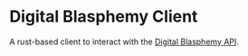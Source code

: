 # Digital Blasphemy Client

A rust-based client to interact with the [Digital Blasphemy API](https://docs.digitalblasphemy.com/docs/category/api/core).
